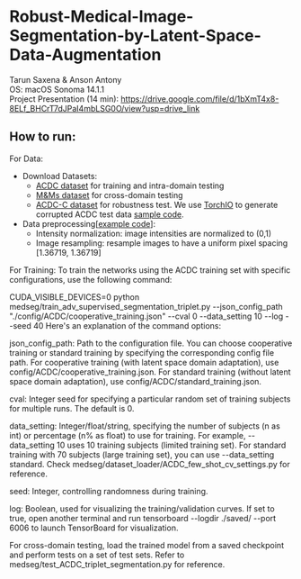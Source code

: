 # Robust-Medical-Image-Segmentation-by-Latent-Space-Data-Augmentation

Tarun Saxena & Anson Antony</br>
OS: macOS Sonoma 14.1.1</br>
Project Presentation (14 min): https://drive.google.com/file/d/1bXmT4x8-8ELf_BHCrT7dJPaI4mbLSG0O/view?usp=drive_link 

## How to run:
For Data:
- Download Datasets:
  - [ACDC dataset](https://www.creatis.insa-lyon.fr/Challenge/acdc/databases.html) for training and intra-domain testing
  - [M&Ms dataset](https://www.ub.edu/mnms/) for cross-domain testing
  - [ACDC-C dataset](https://drive.google.com/file/d/1QEpe00AaUzrRPFCSNuOsoF7KHwYG5_oB/view?usp=sharing) for robustness test. We use [TorchIO](https://torchio.readthedocs.io/) to generate corrupted ACDC test data [sample code](medseg/dataset_loader/generate_artefacted_data.py).
- Data preprocessing[[example code](medseg/dataset_loader/acdc_preprocess.py)]: 
  - Intensity normalization: image intensities are normalized to (0,1)
  - Image resampling: resample images to have a uniform pixel spacing [1.36719, 1.36719]

For Training:
To train the networks using the ACDC training set with specific configurations, use the following command:

CUDA_VISIBLE_DEVICES=0 python medseg/train_adv_supervised_segmentation_triplet.py --json_config_path "./config/ACDC/cooperative_training.json" --cval 0 --data_setting 10 --log --seed 40
Here's an explanation of the command options:

json_config_path: Path to the configuration file. You can choose cooperative training or standard training by specifying the corresponding config file path. For cooperative training (with latent space domain adaptation), use config/ACDC/cooperative_training.json. For standard training (without latent space domain adaptation), use config/ACDC/standard_training.json.

cval: Integer seed for specifying a particular random set of training subjects for multiple runs. The default is 0.

data_setting: Integer/float/string, specifying the number of subjects (n as int) or percentage (n% as float) to use for training. For example, --data_setting 10 uses 10 training subjects (limited training set). For standard training with 70 subjects (large training set), you can use --data_setting standard. Check medseg/dataset_loader/ACDC_few_shot_cv_settings.py for reference.

seed: Integer, controlling randomness during training.

log: Boolean, used for visualizing the training/validation curves. If set to true, open another terminal and run tensorboard --logdir ./saved/ --port 6006 to launch TensorBoard for visualization.

For cross-domain testing, load the trained model from a saved checkpoint and perform tests on a set of test sets. Refer to medseg/test_ACDC_triplet_segmentation.py for reference.
